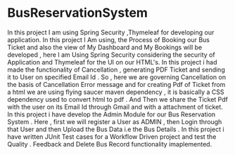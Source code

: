 # BusReservationSystem
In this project I am using Spring Security ,Thymeleaf for developing our application.
In this project I Am using,  the Process of Booking our Bus Ticket and also the view of My Dashboard and My Bookings will be developed , here  I am  Using Spring Security considering the security of Application and Thymeleaf for the UI on our HTML's.
In this project  i had made the functionality of Cancellation , generating PDF Ticket and sending it to User on specified Email Id . So , here we are governing Cancellation on the basis of Cancellation Error message and for creating Pdf of Ticket from a html we are using flying saucer maven dependency , it is basically a CSS dependency used to convert html to pdf . And Then we share the Ticket Pdf with the user on its Email Id through Gmail and with a attachment of ticket.
In this project  i have  develop the Admin Module for our Bus Reservation System . Here , first we will register a User as ADMIN , then Login through that User and then Upload the Bus Data i.e the Bus Details .
In this project  i have  written  JUnit Test cases for a Workflow Driven project and test the Quality .
 Feedback and Delete Bus Record functionality imaplemented.
 
